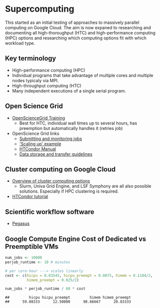 Supercomputing
==============

This started as an initial testing of approaches to massively parallel computing on Google Cloud. The aim is now expaned to researching and documenting all high-thoroughput (HTC) and high-performance computing (HPC) options and researching which computing options fit with which workload type.

Key terminology
---------------

-   High-performance computing (HPC)
-   Individual programs that take advantage of multiple cores and multiple nodes typicaly via MPI.
-   High-throughput computing (HTC)
-   Many independent executions of a single serial program.

Open Science Grid
-----------------

-   [OpenScienceGrid Training](https://swc-osg-workshop.github.io/OSG-UserTraining-RMACC17/index.html)
    -   Best for HTC, individual wall times up to several hours, has preemption but automatically handles it (retries job)
-   OpenScience Grid links
    -   [Submitting and monitoring jobs](https://swc-osg-workshop.github.io/OSG-UserTraining-RMACC17/novice/DHTC/04-HTCondor-Submitting.html)
    -   ['Scaling up' example](https://swc-osg-workshop.github.io/OSG-UserTraining-RMACC17/novice/DHTC/04a-ScalingUp-python.html)
    -   [HTCondor Manual](http://research.cs.wisc.edu/htcondor/manual/latest/)
    -   [Data storage and transfer guidelines](https://support.opensciencegrid.org/support/solutions/articles/12000006512-guidelines-for-data-managment-in-osg-storage-and-transfer)

Cluster computing on Google Cloud
---------------------------------

-   [Overview of cluster computing options](https://cloud.google.com/solutions/using-clusters-for-large-scale-technical-computing)
    -   Slurm, Univa Grid Engine, and LSF Symphony are all also possible solutions. Especially if HPC clustering is required.
-   [HTCondor tutorial](https://cloud.google.com/solutions/high-throughput-computing-htcondor)

Scientific workflow software
----------------------------

-   [Pegasus](https://pegasus.isi.edu/documentation/tutorial_scientific_workflows.php)

Google Compute Engine Cost of Dedicated vs Preemptible VMs
----------------------------------------------------------

``` r
num_jobs <- 10000
perjob_runtime <- 10 # minutes

# per core-hour ---> scales linearly
cost <- c(hicpu = 0.03545, hicpu_preempt = 0.0075, himem = 0.1184/2,
          himem_preempt = 0.025/2)

num_jobs * perjob_runtime / 60 * cost
```

    ##         hicpu hicpu_preempt         himem himem_preempt 
    ##      59.08333      12.50000      98.66667      20.83333
